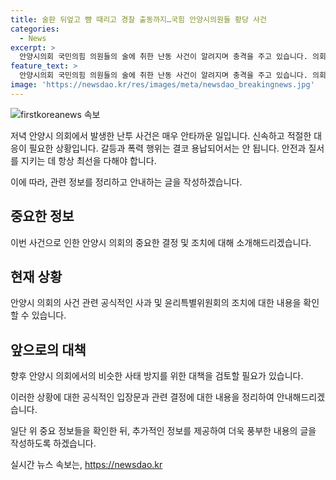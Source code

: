 ```yaml
---
title: 술판 뒤엎고 뺨 때리고 경찰 출동까지…국힘 안양시의원들 황당 사건
categories:
  - News
excerpt: >
  안양시의회 국민의힘 의원들의 술에 취한 난동 사건이 알려지며 충격을 주고 있습니다. 의회에서의 폭력적인 행동으로 인해 다수의 의원들이 다치고 의회에 대한 공분이 커지고 있습니다. 안양시의회 국민의힘 의원들은 사과하고, 해당 의원에 대한 중징계 조치와 자진 탈당을 요구하고 있습니다. 사건의 발단은 의원들 간의 언쟁에서 시작됐으며, 공공장소에서의 난동행위에 대한 사과와 책임소명이 진행 중입니다.
feature_text: >
  안양시의회 국민의힘 의원들의 술에 취한 난동 사건이 알려지며 충격을 주고 있습니다. 의회에서의 폭력적인 행동으로 인해 다수의 의원들이 다치고 의회에 대한 공분이 커지고 있습니다. 안양시의회 국민의힘 의원들은 사과하고, 해당 의원에 대한 중징계 조치와 자진 탈당을 요구하고 있습니다. 사건의 발단은 의원들 간의 언쟁에서 시작됐으며, 공공장소에서의 난동행위에 대한 사과와 책임소명이 진행 중입니다.
image: 'https://newsdao.kr/res/images/meta/newsdao_breakingnews.jpg'
---
```


<p><img src="https://newsdao.kr/res/images/meta/newsdao_breakingnews.jpg" alt="firstkoreanews 속보" /></p>

<p>저녁 안양시 의회에서 발생한 난투 사건은 매우 안타까운 일입니다. 신속하고 적절한 대응이 필요한 상황입니다. 갈등과 폭력 행위는 결코 용납되어서는 안 됩니다. 안전과 질서를 지키는 데 항상 최선을 다해야 합니다. </p>

<p>이에 따라, 관련 정보를 정리하고 안내하는 글을 작성하겠습니다. </p>

<h2 data-ke-size="size26">중요한 정보</h2>

<p data-ke-size="size16">이번 사건으로 인한 안양시 의회의 중요한 결정 및 조치에 대해 소개해드리겠습니다.</p>

<h2 data-ke-size="size26">현재 상황</h2>

<p data-ke-size="size16">안양시 의회의 사건 관련 공식적인 사과 및 윤리특별위원회의 조치에 대한 내용을 확인할 수 있습니다.</p>

<h2 data-ke-size="size26">앞으로의 대책</h2>

<p data-ke-size="size16">향후 안양시 의회에서의 비슷한 사태 방지를 위한 대책을 검토할 필요가 있습니다.</p>

<p>이러한 상황에 대한 공식적인 입장문과 관련 결정에 대한 내용을 정리하여 안내해드리겠습니다.</p>

<p>일단 위 중요 정보들을 확인한 뒤, 추가적인 정보를 제공하여 더욱 풍부한 내용의 글을 작성하도록 하겠습니다.</p>
실시간 뉴스 속보는, <a href="https://newsdao.kr" rel="dofollow">https://newsdao.kr</a>


